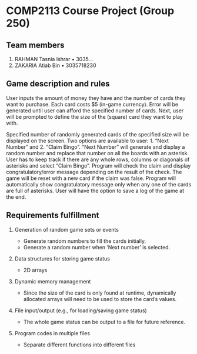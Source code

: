 # COMP2113 Course Project (Group 250)

## Team members
1. RAHMAN Tasnia Ishrar • 3035...
2. ZAKARIA Atiab Bin • 3035718230

## Game description and rules
User inputs the amount of money they have and the number of cards they want to purchase. Each card costs $5 (in-game currency). Error will be generated until user can afford the specified number of cards. Next, user will be prompted to define the size of the (square) card they want to play with.

Specified number of randomly generated cards of the specified size will be displayed on the screen. Two options are available to user: 1. “Next Number” and 2. “Claim Bingo”. “Next Number” will generate and display a random number and replace that number on all the boards with an asterisk. User has to keep track if there are any whole rows, columns or diagonals of asterisks and select “Claim Bingo”. Program will check the claim and display congratulatory/error message depending on the result of the check. The game will be reset with a new card if the claim was false. Program will automatically show congratulatory message only when any one of the cards are full of asterisks. User will have the option to save a log of the game at the end.

## Requirements fulfillment
1. Generation of random game sets or events
    - Generate random numbers to fill the cards initially.
    - Generate a random number when ‘Next number’ is selected.
    
2. Data structures for storing game status
    - 2D arrays
    
3. Dynamic memory management
   - Since the size of the card is only found at runtime, dynamically allocated arrays will need to be used to store the card’s values.
   
4. File input/output (e.g., for loading/saving game status)
    - The whole game status can be output to a file for future reference.
    
5. Program codes in multiple files
    - Separate different functions into different files
